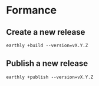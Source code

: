 # Formance

## Create a new release

```
earthly +build --version=vX.Y.Z
```

## Publish a new release

```
earthly +publish --version=vX.Y.Z
```